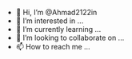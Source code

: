 - 👋 Hi, I’m @Ahmad2122in
- 👀 I’m interested in ...
- 🌱 I’m currently learning ...
- 💞️ I’m looking to collaborate on ...
- 📫 How to reach me ...

<!---
Ahmad2122in/Ahmad2122in is a ✨ special ✨ repository because its `README.md` (this file) appears on your GitHub profile.
You can click the Preview link to take a look at your changes.
--->
